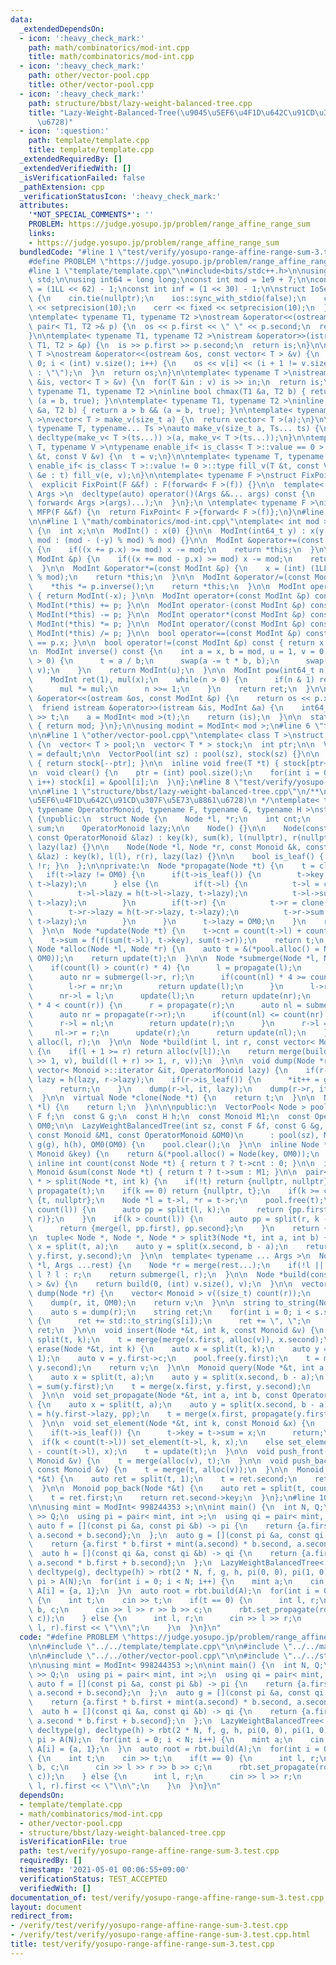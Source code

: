 ```yaml
---
data:
  _extendedDependsOn:
  - icon: ':heavy_check_mark:'
    path: math/combinatorics/mod-int.cpp
    title: math/combinatorics/mod-int.cpp
  - icon: ':heavy_check_mark:'
    path: other/vector-pool.cpp
    title: other/vector-pool.cpp
  - icon: ':heavy_check_mark:'
    path: structure/bbst/lazy-weight-balanced-tree.cpp
    title: "Lazy-Weight-Balanced-Tree(\u9045\u5EF6\u4F1D\u642C\u91CD\u307F\u5E73\u8861\
      \u6728)"
  - icon: ':question:'
    path: template/template.cpp
    title: template/template.cpp
  _extendedRequiredBy: []
  _extendedVerifiedWith: []
  _isVerificationFailed: false
  _pathExtension: cpp
  _verificationStatusIcon: ':heavy_check_mark:'
  attributes:
    '*NOT_SPECIAL_COMMENTS*': ''
    PROBLEM: https://judge.yosupo.jp/problem/range_affine_range_sum
    links:
    - https://judge.yosupo.jp/problem/range_affine_range_sum
  bundledCode: "#line 1 \"test/verify/yosupo-range-affine-range-sum-3.test.cpp\"\n\
    #define PROBLEM \"https://judge.yosupo.jp/problem/range_affine_range_sum\"\n\n\
    #line 1 \"template/template.cpp\"\n#include<bits/stdc++.h>\n\nusing namespace\
    \ std;\n\nusing int64 = long long;\nconst int mod = 1e9 + 7;\n\nconst int64 infll\
    \ = (1LL << 62) - 1;\nconst int inf = (1 << 30) - 1;\n\nstruct IoSetup {\n  IoSetup()\
    \ {\n    cin.tie(nullptr);\n    ios::sync_with_stdio(false);\n    cout << fixed\
    \ << setprecision(10);\n    cerr << fixed << setprecision(10);\n  }\n} iosetup;\n\
    \ntemplate< typename T1, typename T2 >\nostream &operator<<(ostream &os, const\
    \ pair< T1, T2 >& p) {\n  os << p.first << \" \" << p.second;\n  return os;\n\
    }\n\ntemplate< typename T1, typename T2 >\nistream &operator>>(istream &is, pair<\
    \ T1, T2 > &p) {\n  is >> p.first >> p.second;\n  return is;\n}\n\ntemplate< typename\
    \ T >\nostream &operator<<(ostream &os, const vector< T > &v) {\n  for(int i =\
    \ 0; i < (int) v.size(); i++) {\n    os << v[i] << (i + 1 != v.size() ? \" \"\
    \ : \"\");\n  }\n  return os;\n}\n\ntemplate< typename T >\nistream &operator>>(istream\
    \ &is, vector< T > &v) {\n  for(T &in : v) is >> in;\n  return is;\n}\n\ntemplate<\
    \ typename T1, typename T2 >\ninline bool chmax(T1 &a, T2 b) { return a < b &&\
    \ (a = b, true); }\n\ntemplate< typename T1, typename T2 >\ninline bool chmin(T1\
    \ &a, T2 b) { return a > b && (a = b, true); }\n\ntemplate< typename T = int64\
    \ >\nvector< T > make_v(size_t a) {\n  return vector< T >(a);\n}\n\ntemplate<\
    \ typename T, typename... Ts >\nauto make_v(size_t a, Ts... ts) {\n  return vector<\
    \ decltype(make_v< T >(ts...)) >(a, make_v< T >(ts...));\n}\n\ntemplate< typename\
    \ T, typename V >\ntypename enable_if< is_class< T >::value == 0 >::type fill_v(T\
    \ &t, const V &v) {\n  t = v;\n}\n\ntemplate< typename T, typename V >\ntypename\
    \ enable_if< is_class< T >::value != 0 >::type fill_v(T &t, const V &v) {\n  for(auto\
    \ &e : t) fill_v(e, v);\n}\n\ntemplate< typename F >\nstruct FixPoint : F {\n\
    \  explicit FixPoint(F &&f) : F(forward< F >(f)) {}\n\n  template< typename...\
    \ Args >\n  decltype(auto) operator()(Args &&... args) const {\n    return F::operator()(*this,\
    \ forward< Args >(args)...);\n  }\n};\n \ntemplate< typename F >\ninline decltype(auto)\
    \ MFP(F &&f) {\n  return FixPoint< F >{forward< F >(f)};\n}\n#line 4 \"test/verify/yosupo-range-affine-range-sum-3.test.cpp\"\
    \n\n#line 1 \"math/combinatorics/mod-int.cpp\"\ntemplate< int mod >\nstruct ModInt\
    \ {\n  int x;\n\n  ModInt() : x(0) {}\n\n  ModInt(int64_t y) : x(y >= 0 ? y %\
    \ mod : (mod - (-y) % mod) % mod) {}\n\n  ModInt &operator+=(const ModInt &p)\
    \ {\n    if((x += p.x) >= mod) x -= mod;\n    return *this;\n  }\n\n  ModInt &operator-=(const\
    \ ModInt &p) {\n    if((x += mod - p.x) >= mod) x -= mod;\n    return *this;\n\
    \  }\n\n  ModInt &operator*=(const ModInt &p) {\n    x = (int) (1LL * x * p.x\
    \ % mod);\n    return *this;\n  }\n\n  ModInt &operator/=(const ModInt &p) {\n\
    \    *this *= p.inverse();\n    return *this;\n  }\n\n  ModInt operator-() const\
    \ { return ModInt(-x); }\n\n  ModInt operator+(const ModInt &p) const { return\
    \ ModInt(*this) += p; }\n\n  ModInt operator-(const ModInt &p) const { return\
    \ ModInt(*this) -= p; }\n\n  ModInt operator*(const ModInt &p) const { return\
    \ ModInt(*this) *= p; }\n\n  ModInt operator/(const ModInt &p) const { return\
    \ ModInt(*this) /= p; }\n\n  bool operator==(const ModInt &p) const { return x\
    \ == p.x; }\n\n  bool operator!=(const ModInt &p) const { return x != p.x; }\n\
    \n  ModInt inverse() const {\n    int a = x, b = mod, u = 1, v = 0, t;\n    while(b\
    \ > 0) {\n      t = a / b;\n      swap(a -= t * b, b);\n      swap(u -= t * v,\
    \ v);\n    }\n    return ModInt(u);\n  }\n\n  ModInt pow(int64_t n) const {\n\
    \    ModInt ret(1), mul(x);\n    while(n > 0) {\n      if(n & 1) ret *= mul;\n\
    \      mul *= mul;\n      n >>= 1;\n    }\n    return ret;\n  }\n\n  friend ostream\
    \ &operator<<(ostream &os, const ModInt &p) {\n    return os << p.x;\n  }\n\n\
    \  friend istream &operator>>(istream &is, ModInt &a) {\n    int64_t t;\n    is\
    \ >> t;\n    a = ModInt< mod >(t);\n    return (is);\n  }\n\n  static int get_mod()\
    \ { return mod; }\n};\n\nusing modint = ModInt< mod >;\n#line 6 \"test/verify/yosupo-range-affine-range-sum-3.test.cpp\"\
    \n\n#line 1 \"other/vector-pool.cpp\"\ntemplate< class T >\nstruct VectorPool\
    \ {\n  vector< T > pool;\n  vector< T * > stock;\n  int ptr;\n\n  VectorPool()\
    \ = default;\n\n  VectorPool(int sz) : pool(sz), stock(sz) {}\n\n  inline T *alloc()\
    \ { return stock[--ptr]; }\n\n  inline void free(T *t) { stock[ptr++] = t; }\n\
    \n  void clear() {\n    ptr = (int) pool.size();\n    for(int i = 0; i < pool.size();\
    \ i++) stock[i] = &pool[i];\n  }\n};\n#line 8 \"test/verify/yosupo-range-affine-range-sum-3.test.cpp\"\
    \n\n#line 1 \"structure/bbst/lazy-weight-balanced-tree.cpp\"\n/**\n * @brief Lazy-Weight-Balanced-Tree(\u9045\
    \u5EF6\u4F1D\u642C\u91CD\u307F\u5E73\u8861\u6728)\n */\ntemplate< typename Monoid,\
    \ typename OperatorMonoid, typename F, typename G, typename H >\nstruct LazyWeightBalancedTree\
    \ {\npublic:\n  struct Node {\n    Node *l, *r;\n    int cnt;\n    Monoid key,\
    \ sum;\n    OperatorMonoid lazy;\n\n    Node() {}\n\n    Node(const Monoid &k,\
    \ const OperatorMonoid &laz) : key(k), sum(k), l(nullptr), r(nullptr), cnt(1),\
    \ lazy(laz) {}\n\n    Node(Node *l, Node *r, const Monoid &k, const OperatorMonoid\
    \ &laz) : key(k), l(l), r(r), lazy(laz) {}\n\n    bool is_leaf() { return !l ||\
    \ !r; }\n  };\n\nprivate:\n  Node *propagate(Node *t) {\n    t = clone(t);\n \
    \   if(t->lazy != OM0) {\n      if(t->is_leaf()) {\n        t->key = g(t->key,\
    \ t->lazy);\n      } else {\n        if(t->l) {\n          t->l = clone(t->l);\n\
    \          t->l->lazy = h(t->l->lazy, t->lazy);\n          t->l->sum = g(t->l->sum,\
    \ t->lazy);\n        }\n        if(t->r) {\n          t->r = clone(t->r);\n  \
    \        t->r->lazy = h(t->r->lazy, t->lazy);\n          t->r->sum = g(t->r->sum,\
    \ t->lazy);\n        }\n      }\n      t->lazy = OM0;\n    }\n    return update(t);\n\
    \  }\n\n  Node *update(Node *t) {\n    t->cnt = count(t->l) + count(t->r) + t->is_leaf();\n\
    \    t->sum = f(f(sum(t->l), t->key), sum(t->r));\n    return t;\n  }\n\n  inline\
    \ Node *alloc(Node *l, Node *r) {\n    auto t = &(*pool.alloc() = Node(l, r, M1,\
    \ OM0));\n    return update(t);\n  }\n\n  Node *submerge(Node *l, Node *r) {\n\
    \    if(count(l) > count(r) * 4) {\n      l = propagate(l);\n      auto nl = propagate(l->l);\n\
    \      auto nr = submerge(l->r, r);\n      if(count(nl) * 4 >= count(nr)) {\n\
    \        l->r = nr;\n        return update(l);\n      }\n      l->r = nr->l;\n\
    \      nr->l = l;\n      update(l);\n      return update(nr);\n    }\n    if(count(l)\
    \ * 4 < count(r)) {\n      r = propagate(r);\n      auto nl = submerge(l, r->l);\n\
    \      auto nr = propagate(r->r);\n      if(count(nl) <= count(nr) * 4) {\n  \
    \      r->l = nl;\n        return update(r);\n      }\n      r->l = nl->r;\n \
    \     nl->r = r;\n      update(r);\n      return update(nl);\n    }\n    return\
    \ alloc(l, r);\n  }\n\n  Node *build(int l, int r, const vector< Monoid > &v)\
    \ {\n    if(l + 1 >= r) return alloc(v[l]);\n    return merge(build(l, (l + r)\
    \ >> 1, v), build((l + r) >> 1, r, v));\n  }\n\n  void dump(Node *r, typename\
    \ vector< Monoid >::iterator &it, OperatorMonoid lazy) {\n    if(r->lazy != OM0)\
    \ lazy = h(lazy, r->lazy);\n    if(r->is_leaf()) {\n      *it++ = g(r->key, lazy);\n\
    \      return;\n    }\n    dump(r->l, it, lazy);\n    dump(r->r, it, lazy);\n\
    \  }\n\n  virtual Node *clone(Node *t) {\n    return t;\n  }\n\n  Node *merge(Node\
    \ *l) {\n    return l;\n  }\n\n\npublic:\n  VectorPool< Node > pool;\n  const\
    \ F f;\n  const G g;\n  const H h;\n  const Monoid M1;\n  const OperatorMonoid\
    \ OM0;\n\n  LazyWeightBalancedTree(int sz, const F &f, const G &g, const H &h,\
    \ const Monoid &M1, const OperatorMonoid &OM0)\n      : pool(sz), M1(M1), f(f),\
    \ g(g), h(h), OM0(OM0) {\n    pool.clear();\n  }\n\n  inline Node *alloc(const\
    \ Monoid &key) {\n    return &(*pool.alloc() = Node(key, OM0));\n  }\n\n  static\
    \ inline int count(const Node *t) { return t ? t->cnt : 0; }\n\n  inline const\
    \ Monoid &sum(const Node *t) { return t ? t->sum : M1; }\n\n  pair< Node *, Node\
    \ * > split(Node *t, int k) {\n    if(!t) return {nullptr, nullptr};\n    t =\
    \ propagate(t);\n    if(k == 0) return {nullptr, t};\n    if(k >= count(t)) return\
    \ {t, nullptr};\n    Node *l = t->l, *r = t->r;\n    pool.free(t);\n    if(k <\
    \ count(l)) {\n      auto pp = split(l, k);\n      return {pp.first, merge(pp.second,\
    \ r)};\n    }\n    if(k > count(l)) {\n      auto pp = split(r, k - count(l));\n\
    \      return {merge(l, pp.first), pp.second};\n    }\n    return {l, r};\n  }\n\
    \n  tuple< Node *, Node *, Node * > split3(Node *t, int a, int b) {\n    auto\
    \ x = split(t, a);\n    auto y = split(x.second, b - a);\n    return make_tuple(x.first,\
    \ y.first, y.second);\n  }\n\n  template< typename ... Args >\n  Node *merge(Node\
    \ *l, Args ...rest) {\n    Node *r = merge(rest...);\n    if(!l || !r) return\
    \ l ? l : r;\n    return submerge(l, r);\n  }\n\n  Node *build(const vector< Monoid\
    \ > &v) {\n    return build(0, (int) v.size(), v);\n  }\n\n  vector< Monoid >\
    \ dump(Node *r) {\n    vector< Monoid > v((size_t) count(r));\n    auto it = begin(v);\n\
    \    dump(r, it, OM0);\n    return v;\n  }\n\n  string to_string(Node *r) {\n\
    \    auto s = dump(r);\n    string ret;\n    for(int i = 0; i < s.size(); i++)\
    \ {\n      ret += std::to_string(s[i]);\n      ret += \", \";\n    }\n    return\
    \ ret;\n  }\n\n  void insert(Node *&t, int k, const Monoid &v) {\n    auto x =\
    \ split(t, k);\n    t = merge(merge(x.first, alloc(v)), x.second);\n  }\n\n  Monoid\
    \ erase(Node *&t, int k) {\n    auto x = split(t, k);\n    auto y = split(x.second,\
    \ 1);\n    auto v = y.first->c;\n    pool.free(y.first);\n    t = merge(x.first,\
    \ y.second);\n    return v;\n  }\n\n  Monoid query(Node *&t, int a, int b) {\n\
    \    auto x = split(t, a);\n    auto y = split(x.second, b - a);\n    Monoid ret\
    \ = sum(y.first);\n    t = merge(x.first, y.first, y.second);\n    return ret;\n\
    \  }\n\n  void set_propagate(Node *&t, int a, int b, const OperatorMonoid &pp)\
    \ {\n    auto x = split(t, a);\n    auto y = split(x.second, b - a);\n    y.first->lazy\
    \ = h(y.first->lazy, pp);\n    t = merge(x.first, propagate(y.first), y.second);\n\
    \  }\n\n  void set_element(Node *&t, int k, const Monoid &x) {\n    t = propagate(t);\n\
    \    if(t->is_leaf()) {\n      t->key = t->sum = x;\n      return;\n    }\n  \
    \  if(k < count(t->l)) set_element(t->l, k, x);\n    else set_element(t->r, k\
    \ - count(t->l), x);\n    t = update(t);\n  }\n\n  void push_front(Node *&t, const\
    \ Monoid &v) {\n    t = merge(alloc(v), t);\n  }\n\n  void push_back(Node *&t,\
    \ const Monoid &v) {\n    t = merge(t, alloc(v));\n  }\n\n  Monoid pop_front(Node\
    \ *&t) {\n    auto ret = split(t, 1);\n    t = ret.second;\n    return ret.first->key;\n\
    \  }\n\n  Monoid pop_back(Node *&t) {\n    auto ret = split(t, count(t) - 1);\n\
    \    t = ret.first;\n    return ret.second->key;\n  }\n};\n#line 10 \"test/verify/yosupo-range-affine-range-sum-3.test.cpp\"\
    \n\nusing mint = ModInt< 998244353 >;\n\nint main() {\n  int N, Q;\n  cin >> N\
    \ >> Q;\n  using pi = pair< mint, int >;\n  using qi = pair< mint, mint >;\n \
    \ auto f = [](const pi &a, const pi &b) -> pi {\n    return {a.first + b.first,\
    \ a.second + b.second};\n  };\n  auto g = [](const pi &a, const qi &b) -> pi {\n\
    \    return {a.first * b.first + mint(a.second) * b.second, a.second};\n  };\n\
    \  auto h = [](const qi &a, const qi &b) -> qi {\n    return {a.first * b.first,\
    \ a.second * b.first + b.second};\n  };\n  LazyWeightBalancedTree< pi, qi, decltype(f),\
    \ decltype(g), decltype(h) > rbt(2 * N, f, g, h, pi(0, 0), pi(1, 0));\n  vector<\
    \ pi > A(N);\n  for(int i = 0; i < N; i++) {\n    mint a;\n    cin >> a;\n   \
    \ A[i] = {a, 1};\n  }\n  auto root = rbt.build(A);\n  for(int i = 0; i < Q; i++)\
    \ {\n    int t;\n    cin >> t;\n    if(t == 0) {\n      int l, r;\n      mint\
    \ b, c;\n      cin >> l >> r >> b >> c;\n      rbt.set_propagate(root, l, r, qi(b,\
    \ c));\n    } else {\n      int l, r;\n      cin >> l >> r;\n      cout << rbt.query(root,\
    \ l, r).first << \"\\n\";\n    }\n  }\n}\n"
  code: "#define PROBLEM \"https://judge.yosupo.jp/problem/range_affine_range_sum\"\
    \n\n#include \"../../template/template.cpp\"\n\n#include \"../../math/combinatorics/mod-int.cpp\"\
    \n\n#include \"../../other/vector-pool.cpp\"\n\n#include \"../../structure/bbst/lazy-weight-balanced-tree.cpp\"\
    \n\nusing mint = ModInt< 998244353 >;\n\nint main() {\n  int N, Q;\n  cin >> N\
    \ >> Q;\n  using pi = pair< mint, int >;\n  using qi = pair< mint, mint >;\n \
    \ auto f = [](const pi &a, const pi &b) -> pi {\n    return {a.first + b.first,\
    \ a.second + b.second};\n  };\n  auto g = [](const pi &a, const qi &b) -> pi {\n\
    \    return {a.first * b.first + mint(a.second) * b.second, a.second};\n  };\n\
    \  auto h = [](const qi &a, const qi &b) -> qi {\n    return {a.first * b.first,\
    \ a.second * b.first + b.second};\n  };\n  LazyWeightBalancedTree< pi, qi, decltype(f),\
    \ decltype(g), decltype(h) > rbt(2 * N, f, g, h, pi(0, 0), pi(1, 0));\n  vector<\
    \ pi > A(N);\n  for(int i = 0; i < N; i++) {\n    mint a;\n    cin >> a;\n   \
    \ A[i] = {a, 1};\n  }\n  auto root = rbt.build(A);\n  for(int i = 0; i < Q; i++)\
    \ {\n    int t;\n    cin >> t;\n    if(t == 0) {\n      int l, r;\n      mint\
    \ b, c;\n      cin >> l >> r >> b >> c;\n      rbt.set_propagate(root, l, r, qi(b,\
    \ c));\n    } else {\n      int l, r;\n      cin >> l >> r;\n      cout << rbt.query(root,\
    \ l, r).first << \"\\n\";\n    }\n  }\n}\n"
  dependsOn:
  - template/template.cpp
  - math/combinatorics/mod-int.cpp
  - other/vector-pool.cpp
  - structure/bbst/lazy-weight-balanced-tree.cpp
  isVerificationFile: true
  path: test/verify/yosupo-range-affine-range-sum-3.test.cpp
  requiredBy: []
  timestamp: '2021-05-01 00:06:55+09:00'
  verificationStatus: TEST_ACCEPTED
  verifiedWith: []
documentation_of: test/verify/yosupo-range-affine-range-sum-3.test.cpp
layout: document
redirect_from:
- /verify/test/verify/yosupo-range-affine-range-sum-3.test.cpp
- /verify/test/verify/yosupo-range-affine-range-sum-3.test.cpp.html
title: test/verify/yosupo-range-affine-range-sum-3.test.cpp
---
```

